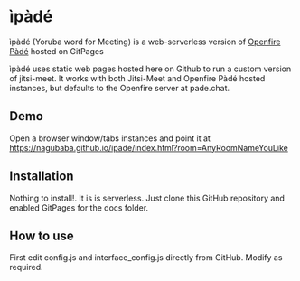 # ìpàdé
ìpàdé (Yoruba word for Meeting) is a web-serverless version of [Openfire Pàdé](https://github.com/igniterealtime/openfire-pade-plugin) hosted on GitPages

ìpàdé uses static web pages hosted here on Github to run a custom version of jitsi-meet. It works with both Jitsi-Meet and Openfire Pàdé hosted instances, but defaults to the Openfire server at pade.chat.

## Demo
Open a browser window/tabs instances and point it at https://nagubaba.github.io/ipade/index.html?room=AnyRoomNameYouLike


## Installation
Nothing to install!. It is is serverless. Just clone this GitHub repository and enabled GitPages for the docs folder. 

## How to use
First edit config.js and interface_config.js directly from GitHub. Modify as required.
